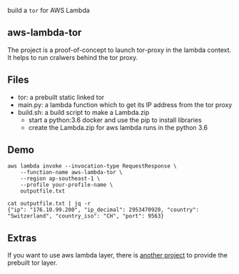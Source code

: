 build a `tor` for AWS Lambda

## aws-lambda-tor

The project is a proof-of-concept to launch tor-proxy in the lambda context. It helps to run cralwers behind the tor proxy.


## Files

* tor: a prebuilt static linked tor
* main.py: a lambda function which to get its IP address from the tor proxy
* build.sh: a build script to make a Lambda.zip
  * start a python:3.6 docker and use the pip to install libraries
  * create the Lambda.zip for aws lambda runs in the python 3.6

## Demo


```
aws lambda invoke --invocation-type RequestResponse \
    --function-name aws-lambda-tor \
    --region ap-southeast-1 \
    --profile your-profile-name \
    outputfile.txt
```

```
cat outputfile.txt | jq -r
{"ip": "176.10.99.200", "ip_decimal": 2953470920, "country": "Switzerland", "country_iso": "CH", "port": 9563}
```

## Extras

If you want to use aws lambda layer, there is [another project](https://github.com/qrtt1/lambda-layer-tor) to provide the prebuilt tor layer.
